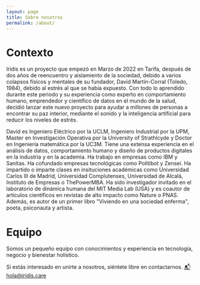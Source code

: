 ```yaml
---
layout: page
title: Sobre nosotros
permalink: /about/
---
```


# Contexto

Iridis es un proyecto que empezó en Marzo de 2022 en Tarifa, después de dos años de reencuentro y aislamiento de la sociedad, debido 
a varios colapsos físicos y mentales de su fundador, David Martín-Corral (Toledo, 1984), debido al estrés al que se había expuesto. Con todo lo aprendido durante este periodo y su experiencia como experto en comportamiento humano, emprendedor y científico de datos en el mundo de la salud, decidió lanzar este nuevo proyecto para ayudar a millones de personas a encontrar su paz interior, mediante el sonido y la inteligencia artificial para reducir los niveles de estrés.

David es Ingeniero Eléctrico por la UCLM, Ingeniero Industrial por la UPM, Master en Investigación Operativa por la University of Strathlcyde y Doctor en Ingeniería matemática por la UC3M. Tiene una extensa experiencia en el análisis de datos, comportamiento humano y diseño de productos digitales en la industria y en la academia. Ha trabajo en empresas como IBM y Sanitas. Ha cofundado empresas tecnológicas como Politibot y Zensei. Ha impartido o imparte clases en insituciones académicas como Universidad Carlos III de Madrid, Universidad Complutenses, Universidad de Alcalá, Instituto de Empresas o ThePowerMBA. Ha sido investigador invitado en el laboratorio de dinámica humana del MIT Media Lab (USA) y es coautor de artículos científicos en revistas de alto impacto como Nature o PNAS. Además, es autor de un primer libro "Viviendo en una sociedad enferma", poeta, psiconauta y artista.

# Equipo

Somos un pequeño equipo con conocimientos y experiencia en tecnología, negocio y bienestar holístico.

Si estás interesado en unirte a nosotros, siéntete libre en contactarnos. <a href="mailto:hola@iridis.care">📬 hola@iridis.care</a>